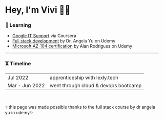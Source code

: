 <h1>Hey, I'm Vivi 👋🏻</h1>
<h3>📖 Learning</h3>
    <ul>
      <li><a href="https://www.coursera.org/professional-certificates/google-it-support/">Google IT Support</a> via Coursera</li>
      <li><a href="https://udemy.com/course/the-complete-web-development-bootcamp/">Full stack development</a> by Dr. Angela Yu on Udemy</li>
      <li><a href="https://udemy.com/course/microsoft-certified-azure-administrator/learn/lecture/20765856?start=75#overview">Microsoft AZ-104 certification</a> by Alan Rodrigues on Udemy</li>
    </ul>
<hr>
<h3>⏳ Timeline</h3>
   <table>
    <tr>
      <td>Jul 2022</td>
      <td>apprenticeship with lexly.tech</td>
    </tr>
    <tr>
      <td>Mar - Jun 2022</td>
      <td>went through cloud & devops bootcamp</td>
    </tr>
  </table>
 <br> 
 <p>✨this page was made possible thanks to the full stack course by dr angela yu in udemy✨</p>

